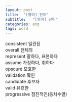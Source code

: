 ```yaml
---
layout: post
title:  "[영어] 단어"
subtitle:   "[영어] 단어"
categories: eng
tags: word
---
```


consistent 일관된  
overall 전체의  
represent 말하다, 표현하다  
assume 가정하다, 취하다  
opscure 모호한  
validation 확인  
candidate 후보자  
valid 유효한  
progressive 점진적인(등차수열)